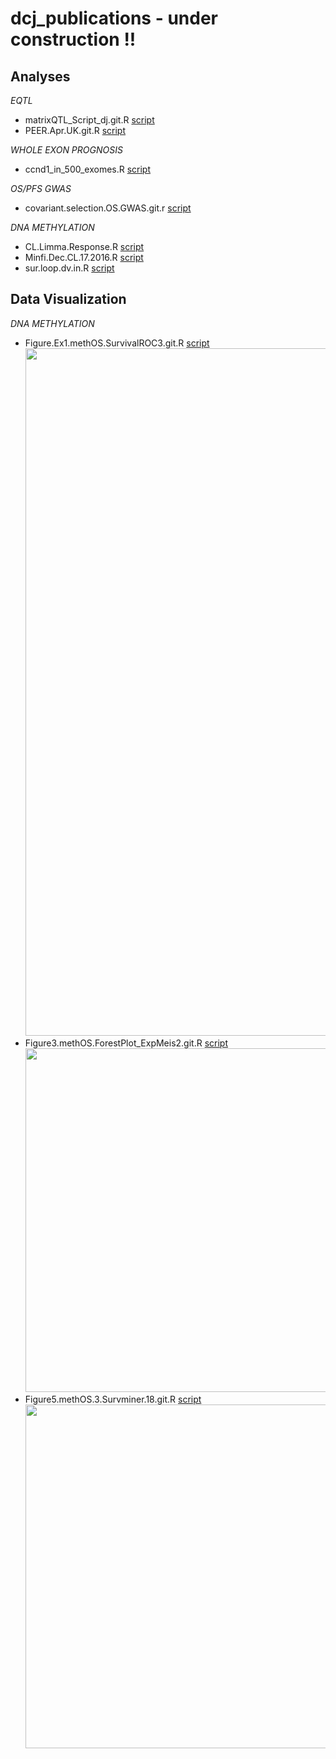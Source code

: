# dcj_publications - under construction !! #

## Analyses ##

*EQTL*
- matrixQTL_Script_dj.git.R  [script](dcj_publications/R.scripts/matrixQTL_Script_dj.git.R)
- PEER.Apr.UK.git.R [script](dcj_publications/R.scripts/PEER.Apr.UK.git.R)

*WHOLE EXON PROGNOSIS*
- ccnd1_in_500_exomes.R [script](dcj_publications/R.scripts/ccnd1_in_500_exomes.R)

*OS/PFS GWAS*
- covariant.selection.OS.GWAS.git.r [script](dcj_publications/R.scripts/covariant.selection.OS.GWAS.git.r)

*DNA METHYLATION*
- CL.Limma.Response.R [script](dcj_publications/R.scripts/CL.Limma.Response.R)
- Minfi.Dec.CL.17.2016.R [script](dcj_publications/R.scripts/Minfi.Dec.CL.17.2016.R)
- sur.loop.dv.in.R [script](dcj_publications/R.scripts/sur.loop.dv.in.R)

## Data Visualization ##
 
*DNA METHYLATION*
- Figure.Ex1.methOS.SurvivalROC3.git.R [script](dcj_publications/R.scripts/Figure.Ex1.methOS.SurvivalROC3.git.R)
    <img src=/figure3.svg width="1100">  
- Figure3.methOS.ForestPlot_ExpMeis2.git.R [script](dcj_publications/R.scripts/Figure3.methOS.ForestPlot_ExpMeis2.git.R)
    <img src=/figure4.svg width="550">
- Figure5.methOS.3.Survminer.18.git.R [script](dcj_publications/R.scripts/Figure5.methOS.3.Survminer.18.git.R)
    <img src=/figure4.svg width="550">
